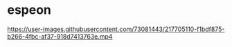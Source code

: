 # espeon


https://user-images.githubusercontent.com/73081443/217705110-f1bdf875-b266-4fbc-af37-918d7413763e.mp4

